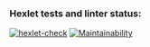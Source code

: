 ### Hexlet tests and linter status:
[![hexlet-check](https://github.com/ressw/backend-project-44/actions/workflows/hexlet-check.yml/badge.svg)](https://github.com/ressw/backend-project-44/actions/workflows/hexlet-check.yml)
[![Maintainability](https://api.codeclimate.com/v1/badges/dec3b2c97346ef89873f/maintainability)](https://codeclimate.com/github/ressw/backend-project-44/maintainability)
